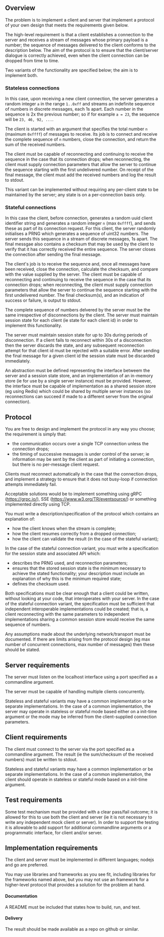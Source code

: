 ## Overview

The problem is to implement a client and server that implement a protocol of your own design that meets the requirements given below.

The high-level requirement is that a client establishes a connection to the server and receives a stream of messages whose primary payload is a number; the sequence of messages delivered to the client conforms to the description below. The aim of the protocol is to ensure that the client/server dialogue is correctly achieved, even when the client connection can be dropped from time to time.

Two variants of the functionality are specified below; the aim is to implement both.

### Stateless connections

In this case, upon receiving a new client connection, the server generates a random integer `a` in the range `1..0xff` and streams an indefinite sequence of numbers in discrete messages, each 1s apart. Each number in the sequence is 2x the previous number; so if for example `a = 23`, the sequence will be `23, 46, 92, ...`.

The client is started with an argument that specifies the total number `n` (maximum `0xffff`) of messages to receive. Its job is to connect and receive the complete sequence of `n` numbers, close the connection, and return the sum of the received numbers. 

The client must be capable of reconnecting and continuing to receive the sequence in the case that its connection drops; when reconnecting, the client must supply connection parameters that allow the server to continue the sequence starting with the first undelivered number. On receipt of the final message, the client must add the received numbers and log the result to stdout.

This variant can be implemented without requiring any per-client state to be maintained by the server; any state is on a per-connection basis only.

### Stateful connections

In this case the client, before connection, generates a random uuid client identifier string and generates a random integer `n` (max `0xffff`), and sends these as part of its connection request. For this client, the server randomly initialises a PRNG which generates a sequence of uint32 numbers. The server sends this sequence in a stream of discrete messages, 1s apart. The final messgae also contains a checksum that may be used by the client to verify that it has correctly received the entire sequence. The server closes the connection after sending the final message.

The client's job is to receive the sequence and, once all messages have been received, close the connection, calculate the checksum, and compare with the value supplied by the server. The client must be capable of reconnecting and continuing to receive the sequence in the case that its connection drops; when reconnecting, the client must supply connection parameters that allow the server to continue the sequence starting with the first undelivered number. The final checksum(s), and an indication of success or failure, is output to stdout.

The complete sequence of numbers delvered by the server must be the same irrespective of disconnections by the client. The server must maintain session state for each client (ie state for each client id) in order to implement this functionality.

The server must maintain session state for up to 30s during periods of disconnection. If a client fails to reconnect within 30s of a disconnection then the server discards the state, and any subsequent reconnection attempt for that client id must be rejected with a suitable error. After sending the final message for a given client id the session state must be discarded immediately.

An abstraction must be defined representing the interface betweem the server and a session state store, and an implementation of an in-memory store (ie for use by a single server instance) must be provided. However, the interface must be capable of implementation as a shared session store (eg using Redis) which could be shared by multiple server instances (so reconnections can succeed if made to a different server from the original connection).

## Protocol

You are free to design and implement the protocol in any way you choose; the requirement is simply that:

- the communication occurs over a single TCP connection unless the connection drops;
- the timing of successive messages is under control of the server; ie information may be sent by the client as part of initiating a connection, but there is no per-message client request.

Clients must reconnect automatically in the case that the connection drops, and implement a strategy to ensure that it does not busy-loop if connection attempts immediately fail.

Acceptable solutions would be to implement something using gRPC (https://grpc.io/), SSE (https://www.w3.org/TR/eventsource/) or something implemented directly using TCP.

You must write a description/specification of the protocol which contains an explanation of:

- how the client knows when the stream is complete;
- how the client resumes correctly from a dropped connection;
- how the client can validate the result (in the case of the stateful variant);

In the case of the stateful connection variant, you must write a specification for the session state and associated API which:
- describes the PRNG used, and reconnection parameters;
- ensures that the stored session state is the minimum necessary to achieve the stated functionality; your description must include an explanation of why this is the minimum required state;
- defines the checksum used.

Both specifications must be clear enough that a client could be written, without looking at your code, that interoperates with your server. In the case of the stateful connection variant, the specification must be sufficient that independent interoperable implementations could be created; that is, a client reconnecting with the same parameters to independent implementations sharing a common session store would receive the same sequence of numbers.

Any assumptions made about the underlying network/transport must be documented. If there are limits arising from the protocol design (eg max number of concurrent connections, max number of messages) then these should be stated.

## Server requirements

The server must listen on the localhost interface using a port specified as a commandline argument.

The server must be capable of handling multiple clients concurrently.

Stateless and stateful variants may have a common implementation or be separate implementations. In the case of a common implementation, the server may operate in stateless or stateful mode based either on a init-time argument or the mode may be inferred from the client-supplied connection parameters.

## Client requirements

The client must connect to the server via the port specified as a commandline argument. The result (ie the sum/checksum of the received numbers) must be written to  stdout.

Stateless and stateful variants may have a common implementation or be separate implementations. In the case of a common implementation, the client should operate in stateless or stateful mode based on a init-time argument.

## Test requirements

Some test mechanism must be provided with a clear pass/fail outcome; it is allowed for this to use both the client and server (ie it is not necessary to write any independent mock client or server). In order to support the testing it is allowable to add support for additional commandline arguments or a programmatic interface, for client and/or server.

## Implementation requirements

The client and server must be implemented in different languages; nodejs and go are preferred.

You may use libraries and frameworks as you see fit, including libraries for the frameworks named above, but you may not use an framework for a higher-level protocol that provides a solution for the problem at hand.

#### Documentation

A README must be included that states how to build, run, and test.

#### Delivery

The result should be made available as a repo on github or similar.
